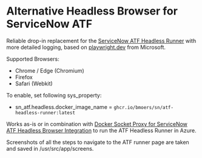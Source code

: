 # Alternative Headless Browser for ServiceNow ATF

Reliable drop-in replacement for the [ServiceNow ATF Headless Runner](https://github.com/ServiceNow/atf-headless-runner) with more detailed logging, based on [playwright.dev](https://github.com/microsoft/playwright) from Microsoft.  

Supported Browsers:

- Chrome / Edge (Chromium)
- Firefox
- Safari (Webkit)

To enable, set following sys_property:

- sn_atf.headless.docker_image_name  = `ghcr.io/bmoers/sn/atf-headless-runner:latest`

Works as-is or in combination with [Docker Socket Proxy for ServiceNow ATF Headless Browser Integration](https://github.com/bmoers/sn-docker-socket-proxy) to run the ATF Headless Runner in Azure.  

Screenshots of all the steps to navigate to the ATF runner page are taken and saved in /usr/src/app/screens.
